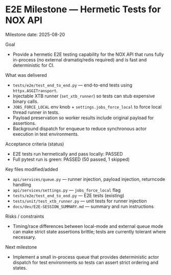 # E2E Milestone — Hermetic Tests for NOX API

Milestone date: 2025-08-20

Goal
- Provide a hermetic E2E testing capability for the NOX API that runs fully in-process (no external dramatiq/redis required) and is fast and deterministic for CI.

What was delivered
- `tests/e2e/test_end_to_end.py` — end-to-end tests using `httpx.ASGITransport`.
- Injectable XTB runner (`set_xtb_runner`) so tests can stub expensive binary calls.
- `JOBS_FORCE_LOCAL` env knob + `settings.jobs_force_local` to force local thread runner in tests.
- Payload preservation so worker results include original payload for assertions.
- Background dispatch for enqueue to reduce synchronous actor execution in test environments.

Acceptance criteria (status)
- E2E tests run hermetically and pass locally: PASSED
- Full pytest run is green: PASSED (50 passed, 1 skipped)

Key files modified/added
- `api/services/queue.py` — runner injection, payload injection, returncode handling
- `api/services/settings.py` — `jobs_force_local` flag
- `tests/e2e/test_end_to_end.py` — E2E tests (existing)
- `tests/unit/test_xtb_runner.py` — unit tests for runner injection
- `docs/dev/E2E-SESSION_SUMMARY.md` — summary and run instructions

Risks / constraints
- Timing/race differences between local-mode and external queue mode can make strict state assertions brittle; tests are currently tolerant where necessary.

Next milestone
- Implement a small in-process queue that provides deterministic actor dispatch for test environments so tests can assert strict ordering and states.
